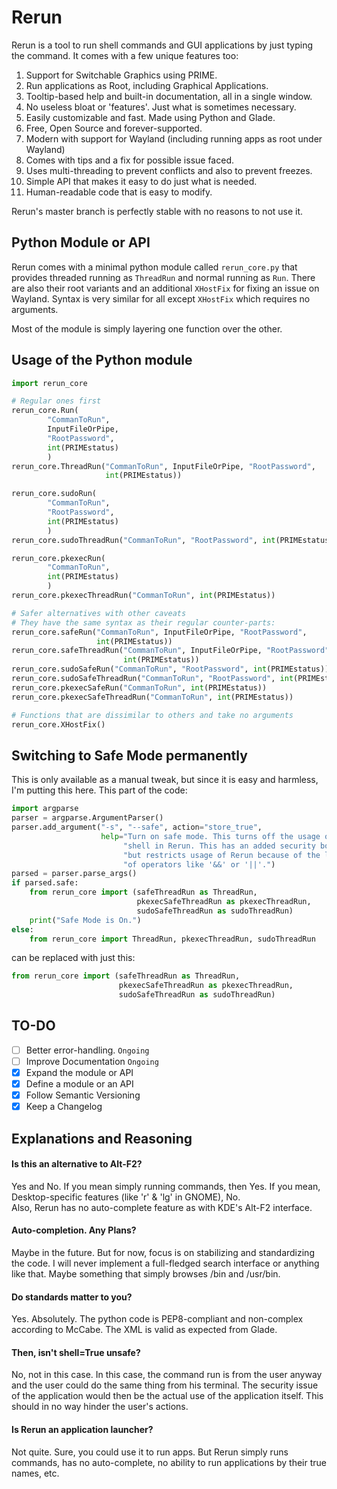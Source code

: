 # Rerun
Rerun is a tool to run shell commands and GUI applications by just typing the command. It comes with a few unique features too:

 1. Support for Switchable Graphics using PRIME.
 2. Run applications as Root, including Graphical Applications.
 3. Tooltip-based help and built-in documentation, all in a single window.
 4. No useless bloat or 'features'. Just what is sometimes necessary.
 5. Easily customizable and fast. Made using Python and Glade.
 6. Free, Open Source and forever-supported.
 7. Modern with support for Wayland (including running apps as root under
     Wayland)
 8. Comes with tips and a fix for possible issue faced.
 9. Uses multi-threading to prevent conflicts and also to prevent freezes.
 10. Simple API that makes it easy to do just what is needed.
 11. Human-readable code that is easy to modify.

Rerun's master branch is perfectly stable with no reasons to not use it.

## Python Module or API
Rerun comes with a minimal python module called `rerun_core.py` that provides
threaded running as `ThreadRun` and normal running as `Run`.  There are also
their root variants and an additional `XHostFix` for fixing an issue on Wayland.
 Syntax is very similar for all except `XHostFix` which requires no arguments.

Most of the module is simply layering one function over the other.

## Usage of the Python module
```python
import rerun_core

# Regular ones first
rerun_core.Run(
        "CommanToRun",
        InputFileOrPipe,
        "RootPassword",
        int(PRIMEstatus)
        )
rerun_core.ThreadRun("CommanToRun", InputFileOrPipe, "RootPassword",
                     int(PRIMEstatus))

rerun_core.sudoRun(
        "CommanToRun",
        "RootPassword",
        int(PRIMEstatus)
        )
rerun_core.sudoThreadRun("CommanToRun", "RootPassword", int(PRIMEstatus))

rerun_core.pkexecRun(
        "CommanToRun",
        int(PRIMEstatus)
        )
rerun_core.pkexecThreadRun("CommanToRun", int(PRIMEstatus))

# Safer alternatives with other caveats
# They have the same syntax as their regular counter-parts:
rerun_core.safeRun("CommanToRun", InputFileOrPipe, "RootPassword",
                   int(PRIMEstatus))
rerun_core.safeThreadRun("CommanToRun", InputFileOrPipe, "RootPassword",
                         int(PRIMEstatus))
rerun_core.sudoSafeRun("CommanToRun", "RootPassword", int(PRIMEstatus))
rerun_core.sudoSafeThreadRun("CommanToRun", "RootPassword", int(PRIMEstatus))
rerun_core.pkexecSafeRun("CommanToRun", int(PRIMEstatus))
rerun_core.pkexecSafeThreadRun("CommanToRun", int(PRIMEstatus))

# Functions that are dissimilar to others and take no arguments
rerun_core.XHostFix()
```

## Switching to Safe Mode permanently
This is only available as a manual tweak, but since it is easy and harmless, I'm putting this here. This part of the code:
```python
import argparse
parser = argparse.ArgumentParser()
parser.add_argument("-s", "--safe", action="store_true",
                    help="Turn on safe mode. This turns off the usage of " +
                         "shell in Rerun. This has an added security bonus " +
                         "but restricts usage of Rerun because of the lack " +
                         "of operators like '&&' or '||'.")
parsed = parser.parse_args()
if parsed.safe:
    from rerun_core import (safeThreadRun as ThreadRun,
                            pkexecSafeThreadRun as pkexecThreadRun,
                            sudoSafeThreadRun as sudoThreadRun)
    print("Safe Mode is On.")
else:
    from rerun_core import ThreadRun, pkexecThreadRun, sudoThreadRun
```
can be replaced with just this:
```python
from rerun_core import (safeThreadRun as ThreadRun,
                        pkexecSafeThreadRun as pkexecThreadRun,
                        sudoSafeThreadRun as sudoThreadRun)
```

## TO-DO

 - [ ] Better error-handling. `Ongoing`
 - [ ] Improve Documentation `Ongoing`
 - [x] Expand the module or API
 - [x] Define a module or an API
 - [x] Follow Semantic Versioning
 - [x] Keep a Changelog

## Explanations and Reasoning

#### Is this an alternative to Alt-F2?
Yes and No. If you mean simply running commands, then Yes. If you mean, Desktop-specific features (like 'r' & 'lg' in GNOME), No.  
Also, Rerun has no auto-complete feature as with KDE's Alt-F2 interface.

#### Auto-completion. Any Plans?
Maybe in the future. But for now, focus is on stabilizing and standardizing the code. I will never implement a full-fledged search interface or anything like that. Maybe something that simply browses /bin and /usr/bin.

#### Do standards matter to you?
Yes. Absolutely. The python code is PEP8-compliant and non-complex according to McCabe. The XML is valid as expected from Glade.

#### Then, isn't shell=True unsafe?
No, not in this case. In this case, the command run is from the user anyway and the user could do the same thing from his terminal. The security issue of the application would then be the actual use of the application itself. This should in no way hinder the user's actions.

#### Is Rerun an application launcher?
Not quite. Sure, you could use it to run apps. But Rerun simply runs commands, has no auto-complete, no ability to run applications by their true names, etc.
